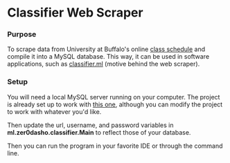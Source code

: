 # Classifier Web Scraper
### Purpose
To scrape data from University at Buffalo's online [class schedule](https://www.buffalo.edu/class-schedule?semester=fall) and compile it into a MySQL database. This way, it can be used in software applications, such as [classifier.ml](http://www.classifier.ml) (motive behind the web scraper).

### Setup
You will need a local MySQL server running on your computer.
The project is already set up to work with [this one](https://dev.mysql.com/downloads/installer/), although you can modify the project to work with whatever you'd like.

Then update the url, username, and password variables in **ml.zer0dasho.classifier.Main** to reflect those of your database.

Then you can run the program in your favorite IDE or through the command line.